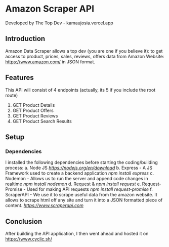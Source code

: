 # Amazon Scraper API
Developed by The Top Dev - kamaujosia.vercel.app
## Introduction
Amazon Data Scraper allows a top dev (you are one if you believe it): to get access to product, prices, sales, reviews, offers data from Amazon Website: 
    https://www.amazon.com/
in JSON format.

## Features
This API will consist of 4 endpoints (actually, its 5 if you include the root route)
1. GET Product Details
2. GET Product Offers
3. GET Product Reviews
4. GET Product Search Results

## Setup
### Dependencies
I installed the following dependencies before starting the coding/building process:
    a. Node JS
        _https://nodejs.org/en/download_
    b. Express - A JS Framework used to create a backend application
        _npm install express_
    c. Nodemon - Allows us to run the server and append code changes in realtime
        _npm install nodemon_
    d. Request &
        _npm install request_
    e. Request-Promise - Used for making API requests
        _npm install request-promise_
    f. ScraperAPI - We use it to scrape useful data from the amazon website. It allows to scrape html off any site and turn it into a JSON formatted piece of content.
        _https://www.scraperapi.com_
        
## Conclusion
After building the API application, I then went ahead and hosted it on https://www.cyclic.sh/